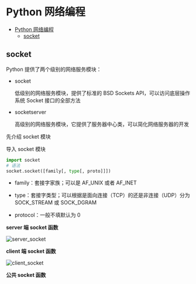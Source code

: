 <!--
 * @Description: 
 * @Author: alphapenng
 * @Github: 
 * @Date: 2023-07-16 16:44:14
 * @LastEditors: alphapenng
 * @LastEditTime: 2023-07-16 16:59:33
 * @FilePath: /balabala/content/code/Python网络编程.md
-->

# Python 网络编程

- [Python 网络编程](#python-网络编程)
  - [socket](#socket)

## socket

Python 提供了两个级别的网络服务模块：

- socket

    低级别的网络服务模块，提供了标准的 BSD Sockets API，可以访问底层操作系统 Socket 接口的全部方法

- socketserver

    高级别的网络服务模块，它提供了服务器中心类，可以简化网络服务器的开发

先介绍 socket 模块

导入 socket 模块

```python
import socket
# 语法
socket.socket([family[, type[, proto]]])
```

- family：套接字家族；可以是 AF_UNIX 或者 AF_INET

- type：套接字类型；可以根据是面向连接（TCP）的还是非连接（UDP）分为 SOCK_STREAM 或 SOCK_DGRAM

- protocol：一般不填默认为 0

**server 端 socket 函数**

![server_socket](https://alphapenng-1305651397.cos.ap-shanghai.myqcloud.com/uPic/20230716165332_gZgbjv.jpg)

**client 端 socket 函数**

![client_socket](https://alphapenng-1305651397.cos.ap-shanghai.myqcloud.com/uPic/20230716165838_AgB4Lw.jpg)

**公共 socket 函数**

